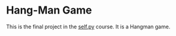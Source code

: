 # Hang-Man Game
This is the final project in the [self.py](https://nitzanpap.github.io/TicTacToeJS/) course. It is a Hangman game.
